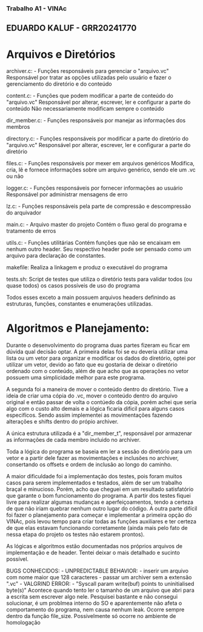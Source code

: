 ### Trabalho A1 - VINAc 

## EDUARDO KALUF - GRR20241770

# Arquivos e Diretórios

archiver.c:
    - Funções responsáveis para gerenciar o "arquivo.vc"
    Responsável por tratar as opções utilizadas pelo usuário e fazer o gerenciamento do diretório e do conteúdo

content.c:
    - Funções que podem modificar a parte de conteúdo do "arquivo.vc"
    Responsável por alterar, escrever, ler e configurar a parte do conteúdo
    Não necessariamente modificam sempre o conteúdo

dir_member.c:
    - Funções responsáveis por manejar as informações dos membros

directory.c:
    - Funções responsáveis por modificar a parte do diretório do "arquivo.vc"
    Responsável por alterar, escrever, ler e configurar a parte do diretório

files.c:
    - Funções responsáveis por mexer em arquivos genéricos
    Modifica, cria, lê e fornece informações sobre um arquivo genérico, sendo ele um .vc ou não 

logger.c:
    - Funções responsáveis por fornecer informações ao usuário
    Responsável por administrar mensagens de erro 

lz.c:
    - Funções responsáveis pela parte de compressão e descompressão do arquivador

main.c:
    - Arquivo master do projeto
    Contém o fluxo geral do programa e tratamento de erros

utils.c:
    - Funções utilitárias
    Contém funções que não se encaixam em nenhum outro header.
    Seu respectivo header pode ser pensado como um arquivo para declaração de constantes.

makefile:
    Realiza a linkagem e produz o executável do programa

tests.sh:
    Script de testes que utiliza o diretório tests para validar todos (ou quase todos) os casos possíveis de uso do programa 

Todos esses exceto a main possuem arquivos headers definindo as estruturas, funções, constantes e enumerações utilizadas.

# Algoritmos e Planejamento:

Durante o desenvolvimento do programa duas partes fizeram eu ficar em dúvida qual decisão optar.
A primeira delas foi se eu deveria utilizar uma lista ou um vetor para organizar e modificar os dados do diretório, optei
por utilizar um vetor, devido ao fato que eu gostaria de deixar o diretório ordenado com o conteúdo, além de que 
acho que as operações no vetor possuem uma simplicidade melhor para este programa.

A segunda foi a maneira de mover o conteúdo dentro do diretório.
Tive a ideia de criar uma cópia do .vc, mover o conteúdo dentro do arquivo original e então passar de volta o contúedo da cópia,
porém achei que seria algo com o custo alto demais e a lógica ficaria dificil para alguns casos especifícos.
Sendo assim implementei as movimentações fazendo alterações e shifts dentro do própio archiver.

A única estrutura utilizada é a "dir_member_t", responsável por armazenar as informações de cada membro incluido no archiver.

Toda a lógica do programa se baseia em ler a sessão do diretório para um vetor e a partir dele fazer as movimentações e inclusões
no archiver, consertando os offsets e ordem de inclusão ao longo do caminho.

A maior dificuldade foi a implementação dos testes, pois foram muitos casos para serem implementados e testados, além
de ser um trabalho braçal e minucioso. Porém, acho que cheguei em um resultado satisfatório que garante o bom funcionamento do 
programa.
A partir dos testes fiquei livre para realizar algumas mudanças e aperfeiçoamentos, tendo a certeza de que não iriam 
quebrar nenhum outro lugar do código.
A outra parte difícil foi fazer o planejamento para começar e implementar a primeira opção do VINAc, pois levou tempo
para criar todas as funções auxiliares e ter certeza de que elas estavam funcionando corretamente (ainda mais pelo fato
de nessa etapa do projeto os testes não estarem prontos).

As lógicas e algoritmos estão documentadas nos próprios arquivos de implementação e de header.
Tentei deixar o mais detalhado e sucinto possível.

BUGS CONHECIDOS:
    - UNPREDICTABLE BEHAVIOR:
        - inserir um arquivo com nome maior que 128 caracteres
        - passar um archiver sem a extensão ".vc"
    - VALGRIND ERROR:
        - "Syscall param write(buf) points to uninitialised byte(s)"
            Acontece quando tento ler o tamanho de um arquivo que abri para a escrita sem escrever algo nele.
            Pesquisei bastante e não consegui solucionar, é um problmea interno do SO e aparentemente não 
            afeta o comportamento do programa, nem causa nenhum leak. Ocorre sempre dentro da função file_size.
            Possivelmente só ocorre no ambiente de homologação
